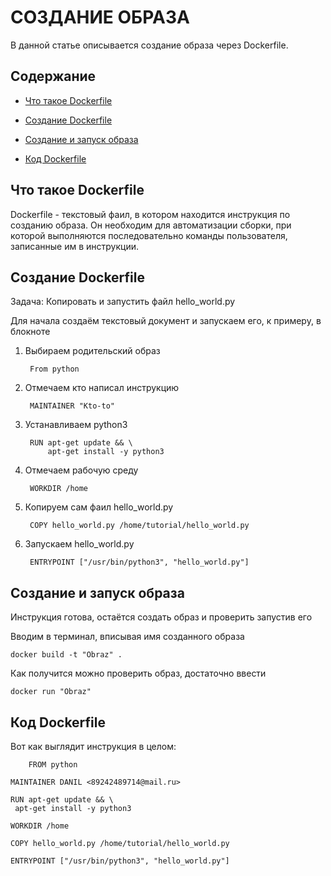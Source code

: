 # СОЗДАНИЕ ОБРАЗА

В данной статье описывается создание образа через Dockerfile. 

## Содержание

* [Что такое Dockerfile](#dockerfile1)

* [Создание Dockerfile](#create)

* [Создание и запуск образа](#run)

* [Код Dockerfile](#code)

## Что такое Dockerfile <a name="dockerfile1"></a>

Dockerfile - текстовый фаил, в котором находится инструкция по созданию образа.
 Он необходим для автоматизации сборки, при которой выполняются последовательно
 команды пользователя, записанные им в инструкции.

## Создание Dockerfile <a name="create"></a>

Задача: Копировать и запустить файл hello_world.py

Для начала создаём текстовый документ и запускаем его, к примеру, в блокноте

1. Выбираем родительский образ 

	
		From python


2. Отмечаем кто написал инструкцию


		MAINTAINER "Kto-to"


3. Устанавливаем python3


		RUN apt-get update && \
    		apt-get install -y python3


4. Отмечаем рабочую среду


		WORKDIR /home


4. Копируем сам фаил hello_world.py


		COPY hello_world.py /home/tutorial/hello_world.py


5. Запускаем hello_world.py


		ENTRYPOINT ["/usr/bin/python3", "hello_world.py"]


## Создание и запуск образа <a name="run"></a>

Инструкция готова, остаётся создать образ и проверить запустив его

Вводим в терминал, вписывая имя созданного образа
	
	docker build -t "Obraz" .

Как получится можно проверить образ, достаточно ввести 

	docker run "Obraz" 


## Код Dockerfile <a name="code"></a>

Вот как выглядит инструкция в целом:

		FROM python

	MAINTAINER DANIL <89242489714@mail.ru>

	RUN apt-get update && \
   	 apt-get install -y python3

	WORKDIR /home

	COPY hello_world.py /home/tutorial/hello_world.py

	ENTRYPOINT ["/usr/bin/python3", "hello_world.py"]


	


